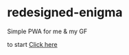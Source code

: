 # redesigned-enigma
Simple PWA for me & my GF

to start [Click here](https://raccoonfunny.github.io/redesigned-enigma/public_html/index.html)
